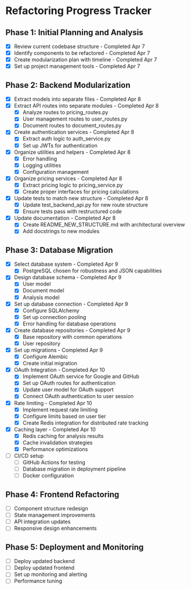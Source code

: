 # Refactoring Progress Tracker

## Phase 1: Initial Planning and Analysis

- [x] Review current codebase structure - Completed Apr 7
- [x] Identify components to be refactored - Completed Apr 7
- [x] Create modularization plan with timeline - Completed Apr 7
- [x] Set up project management tools - Completed Apr 7

## Phase 2: Backend Modularization

- [x] Extract models into separate files - Completed Apr 8
- [x] Extract API routes into separate modules - Completed Apr 8
  - [x] Analyze routes to pricing_routes.py
  - [x] User management routes to user_routes.py
  - [x] Document routes to document_routes.py
- [x] Create authentication services - Completed Apr 8
  - [x] Extract auth logic to auth_service.py
  - [x] Set up JWTs for authentication
- [x] Organize utilities and helpers - Completed Apr 8
  - [x] Error handling
  - [x] Logging utilities
  - [x] Configuration management
- [x] Organize pricing services - Completed Apr 8
  - [x] Extract pricing logic to pricing_service.py
  - [x] Create proper interfaces for pricing calculations
- [x] Update tests to match new structure - Completed Apr 8
  - [x] Update test_backend_api.py for new route structure
  - [x] Ensure tests pass with restructured code
- [x] Update documentation - Completed Apr 8
  - [x] Create README_NEW_STRUCTURE.md with architectural overview
  - [x] Add docstrings to new modules

## Phase 3: Database Migration

- [x] Select database system - Completed Apr 9
  - [x] PostgreSQL chosen for robustness and JSON capabilities
- [x] Design database schema - Completed Apr 9
  - [x] User model
  - [x] Document model
  - [x] Analysis model
- [x] Set up database connection - Completed Apr 9
  - [x] Configure SQLAlchemy
  - [x] Set up connection pooling
  - [x] Error handling for database operations
- [x] Create database repositories - Completed Apr 9
  - [x] Base repository with common operations
  - [x] User repository
- [x] Set up migrations - Completed Apr 9
  - [x] Configure Alembic
  - [x] Create initial migration
- [x] OAuth Integration - Completed Apr 10
  - [x] Implement OAuth service for Google and GitHub
  - [x] Set up OAuth routes for authentication
  - [x] Update user model for OAuth support
  - [x] Connect OAuth authentication to user session
- [x] Rate limiting - Completed Apr 10
  - [x] Implement request rate limiting
  - [x] Configure limits based on user tier
  - [x] Create Redis integration for distributed rate tracking
- [x] Caching layer - Completed Apr 10
  - [x] Redis caching for analysis results
  - [x] Cache invalidation strategies
  - [x] Performance optimizations
- [ ] CI/CD setup
  - [ ] GitHub Actions for testing
  - [ ] Database migration in deployment pipeline
  - [ ] Docker configuration

## Phase 4: Frontend Refactoring

- [ ] Component structure redesign
- [ ] State management improvements
- [ ] API integration updates
- [ ] Responsive design enhancements

## Phase 5: Deployment and Monitoring

- [ ] Deploy updated backend
- [ ] Deploy updated frontend
- [ ] Set up monitoring and alerting
- [ ] Performance tuning
